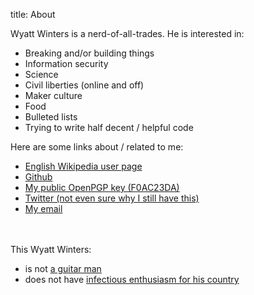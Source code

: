 title: About

Wyatt Winters is a nerd-of-all-trades. He is interested in:
<ul>
	<li>Breaking and/or building things</li>
	<li>Information security</li>
	<li>Science</li>
	<li>Civil liberties (online and off)</li>
	<li>Maker culture</li>
	<li>Food</li>
	<li>Bulleted lists</li>
	<li>Trying to write half decent / helpful code</li>
</ul>
Here are some links about / related to me:
<ul>
	<li><a href="https://en.wikipedia.org/wiki/User:Wywin">English Wikipedia user page</a></li>
	<li><a href="https://github.com/wywin">Github</a></li>
	<li><a href="http://wyattwinters.com/pubkey.txt">My public OpenPGP key (F0AC23DA)</a></li>
    <li><a href="https://twitter.com/wyatt_winters">Twitter (not even sure why I still have this)</a></li>
    <li><a href="mailto:blog@wyattwinters.com">My email</a></li>
</ul>
<br><br>
This Wyatt Winters:
<ul>
	<li>is not <a href="http://wyattwinters.bandcamp.com/">a guitar man</a></li>
	<li>does not have <a href="http://riverview.nebo.edu/news/wyatt-winters-and-his-enthusiasm-his-country-infectious">infectious enthusiasm for his country</a></li>
</ul>
